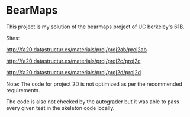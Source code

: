 # BearMaps

This project is my solution of the bearmaps project of UC berkeley's 61B.


Sites:

http://fa20.datastructur.es/materials/proj/proj2ab/proj2ab

http://fa20.datastructur.es/materials/proj/proj2c/proj2c

http://fa20.datastructur.es/materials/proj/proj2d/proj2d




Note:
The code for project 2D is not optimized as per the recommended requirements.

The code is also not checked by the autograder but it was able to pass every given test in the skeleton code locally.
